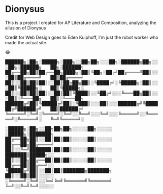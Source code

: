 # Dionysus

This is a project I created for AP Literature and Composition, analyzing the allusion of Dionysus

Credit for Web Design goes to Eden Kuiphoff, I'm just the robot worker who made the actual site.

:joy:


██████╗░██╗░█████╗░███╗░░██╗██╗░░░██╗░██████╗██╗░░░██╗░██████╗  ██╗░██████╗
██╔══██╗██║██╔══██╗████╗░██║╚██╗░██╔╝██╔════╝██║░░░██║██╔════╝  ██║██╔════╝
██║░░██║██║██║░░██║██╔██╗██║░╚████╔╝░╚█████╗░██║░░░██║╚█████╗░  ██║╚█████╗░
██║░░██║██║██║░░██║██║╚████║░░╚██╔╝░░░╚═══██╗██║░░░██║░╚═══██╗  ██║░╚═══██╗
██████╔╝██║╚█████╔╝██║░╚███║░░░██║░░░██████╔╝╚██████╔╝██████╔╝  ██║██████╔╝
╚═════╝░╚═╝░╚════╝░╚═╝░░╚══╝░░░╚═╝░░░╚═════╝░░╚═════╝░╚═════╝░  ╚═╝╚═════╝░

░█████╗░██╗░░██╗██╗██╗░░░░░██╗░░░░░  ░█████╗░███████╗
██╔══██╗██║░░██║██║██║░░░░░██║░░░░░  ██╔══██╗██╔════╝
██║░░╚═╝███████║██║██║░░░░░██║░░░░░  ███████║█████╗░░
██║░░██╗██╔══██║██║██║░░░░░██║░░░░░  ██╔══██║██╔══╝░░
╚█████╔╝██║░░██║██║███████╗███████╗  ██║░░██║██║░░░░░
░╚════╝░╚═╝░░╚═╝╚═╝╚══════╝╚══════╝  ╚═╝░░╚═╝╚═╝░░░░░